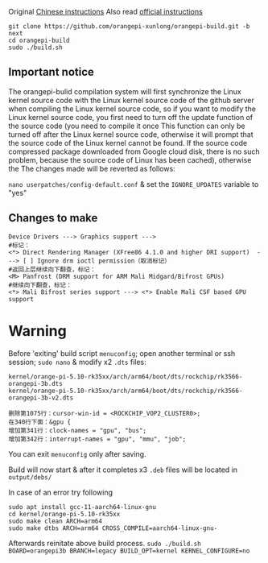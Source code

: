 Original [Chinese instructions](https://www.bilibili.com/read/cv28853443/)
Also read [official instructions](http://www.orangepi.org/orangepiwiki/index.php/Orange_Pi_3B#Compile_the_Linux_kernel)

```
git clone https://github.com/orangepi-xunlong/orangepi-build.git -b next
cd orangepi-build
sudo ./build.sh
```
## Important notice
The orangepi-bulid compilation system will first synchronize the Linux kernel source code with the Linux kernel source code of the github server when compiling the Linux kernel source code, so if you want to modify the Linux kernel source code, you first need to turn off the update function of the source code (you need to compile it once This function can only be turned off after the Linux kernel source code, otherwise it will prompt that the source code of the Linux kernel cannot be found. If the source code compressed package downloaded from Google cloud disk, there is no such problem, because the source code of Linux has been cached), otherwise the The changes made will be reverted as follows:

`nano userpatches/config-default.conf` & set the `IGNORE_UPDATES` variable to "yes"

## Changes to make
```
Device Drivers ---> Graphics support --->
#标记：
<*> Direct Rendering Manager (XFree86 4.1.0 and higher DRI support)  ---> [ ] Ignore drm ioctl permission（取消标记）
#返回上层继续向下翻查，标记：
<M> Panfrost (DRM support for ARM Mali Midgard/Bifrost GPUs)
#继续向下翻查，标记：
<*> Mali Bifrost series support ---> <*> Enable Mali CSF based GPU support
```

# Warning 
Before 'exiting' build script `menuconfig`; open another terminal or ssh session; `sudo nano` & modify x2 `.dts` files:

```
kernel/orange-pi-5.10-rk35xx/arch/arm64/boot/dts/rockchip/rk3566-orangepi-3b.dts
kernel/orange-pi-5.10-rk35xx/arch/arm64/boot/dts/rockchip/rk3566-orangepi-3b-v2.dts

删除第1075行：cursor-win-id = <ROCKCHIP_VOP2_CLUSTER0>;
在340行下面：&gpu {
增加第341行：clock-names = "gpu", "bus";
增加第342行：interrupt-names = "gpu", "mmu", "job";

```
You can exit `menuconfig` only after saving. 

Build will now start & after it completes x3 `.deb` files will be located in `output/debs/`

In case of an error try following
```
sudo apt install gcc-11-aarch64-linux-gnu
cd kernel/orange-pi-5.10-rk35xx
sudo make clean ARCH=arm64
sudo make dtbs ARCH=arm64 CROSS_COMPILE=aarch64-linux-gnu-
```

Afterwards reinitate above build process. 
`sudo ./build.sh BOARD=orangepi3b BRANCH=legacy BUILD_OPT=kernel KERNEL_CONFIGURE=no`











